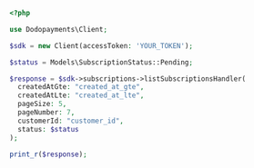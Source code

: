 ```php
<?php

use Dodopayments\Client;

$sdk = new Client(accessToken: 'YOUR_TOKEN');

$status = Models\SubscriptionStatus::Pending;

$response = $sdk->subscriptions->listSubscriptionsHandler(
  createdAtGte: "created_at_gte",
  createdAtLte: "created_at_lte",
  pageSize: 5,
  pageNumber: 7,
  customerId: "customer_id",
  status: $status
);

print_r($response);

```


<!-- This file was generated by liblab | https://liblab.com/ -->
